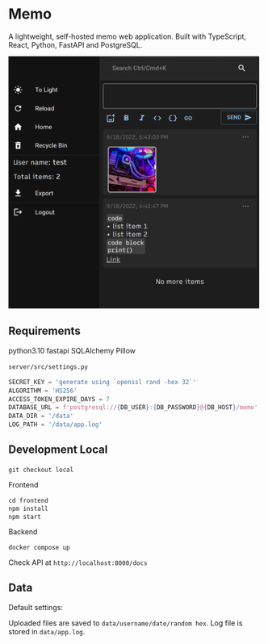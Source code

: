 # Memo

A lightweight, self-hosted memo web application.
Built with TypeScript, React, Python, FastAPI and PostgreSQL.

<img src="demo.png" alt="demo" height="500">

## Requirements

python3.10
fastapi
SQLAlchemy
Pillow

`server/src/settings.py`

```python
SECRET_KEY = 'generate using `openssl rand -hex 32`'
ALGORITHM = 'HS256'
ACCESS_TOKEN_EXPIRE_DAYS = 7
DATABASE_URL = f'postgresql://{DB_USER}:{DB_PASSWORD}@{DB_HOST}/memo'
DATA_DIR = '/data'
LOG_PATH = '/data/app.log'
```

## Development Local

`git checkout local`

Frontend

```
cd frontend
npm install
npm start
```

Backend

```
docker compose up
```

Check API at `http://localhost:8000/docs`

## Data

Default settings:

Uploaded files are saved to `data/username/date/random hex`.
Log file is stored in `data/app.log`.
